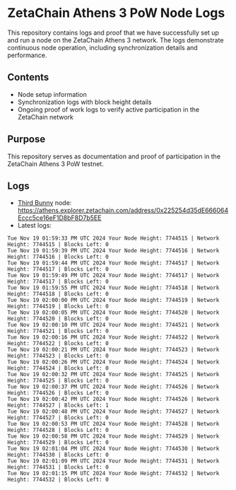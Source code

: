 # ZetaChain Athens 3 PoW Node Logs
This repository contains logs and proof that we have successfully set up and run a node on the ZetaChain Athens 3 network. The logs demonstrate continuous node operation, including synchronization details and performance.

## Contents
- Node setup information
- Synchronization logs with block height details
- Ongoing proof of work logs to verify active participation in the ZetaChain network

## Purpose
This repository serves as documentation and proof of participation in the ZetaChain Athens 3 PoW testnet.

## Logs

- [Third Bunny](https://thirdbunny.xyz/) node: https://athens.explorer.zetachain.com/address/0x225254d35dE666064Eccc5ce16eF1D8bF8D7b5EE
- Latest logs:
```
Tue Nov 19 01:59:33 PM UTC 2024 Your Node Height: 7744515 | Network Height: 7744515 | Blocks Left: 0
Tue Nov 19 01:59:39 PM UTC 2024 Your Node Height: 7744516 | Network Height: 7744516 | Blocks Left: 0
Tue Nov 19 01:59:44 PM UTC 2024 Your Node Height: 7744517 | Network Height: 7744517 | Blocks Left: 0
Tue Nov 19 01:59:49 PM UTC 2024 Your Node Height: 7744517 | Network Height: 7744517 | Blocks Left: 0
Tue Nov 19 01:59:55 PM UTC 2024 Your Node Height: 7744518 | Network Height: 7744518 | Blocks Left: 0
Tue Nov 19 02:00:00 PM UTC 2024 Your Node Height: 7744519 | Network Height: 7744519 | Blocks Left: 0
Tue Nov 19 02:00:05 PM UTC 2024 Your Node Height: 7744520 | Network Height: 7744520 | Blocks Left: 0
Tue Nov 19 02:00:10 PM UTC 2024 Your Node Height: 7744521 | Network Height: 7744521 | Blocks Left: 0
Tue Nov 19 02:00:16 PM UTC 2024 Your Node Height: 7744522 | Network Height: 7744522 | Blocks Left: 0
Tue Nov 19 02:00:21 PM UTC 2024 Your Node Height: 7744523 | Network Height: 7744523 | Blocks Left: 0
Tue Nov 19 02:00:26 PM UTC 2024 Your Node Height: 7744524 | Network Height: 7744524 | Blocks Left: 0
Tue Nov 19 02:00:32 PM UTC 2024 Your Node Height: 7744525 | Network Height: 7744525 | Blocks Left: 0
Tue Nov 19 02:00:37 PM UTC 2024 Your Node Height: 7744526 | Network Height: 7744526 | Blocks Left: 0
Tue Nov 19 02:00:42 PM UTC 2024 Your Node Height: 7744526 | Network Height: 7744527 | Blocks Left: 1
Tue Nov 19 02:00:48 PM UTC 2024 Your Node Height: 7744527 | Network Height: 7744527 | Blocks Left: 0
Tue Nov 19 02:00:53 PM UTC 2024 Your Node Height: 7744528 | Network Height: 7744528 | Blocks Left: 0
Tue Nov 19 02:00:58 PM UTC 2024 Your Node Height: 7744529 | Network Height: 7744529 | Blocks Left: 0
Tue Nov 19 02:01:04 PM UTC 2024 Your Node Height: 7744530 | Network Height: 7744530 | Blocks Left: 0
Tue Nov 19 02:01:09 PM UTC 2024 Your Node Height: 7744531 | Network Height: 7744531 | Blocks Left: 0
Tue Nov 19 02:01:15 PM UTC 2024 Your Node Height: 7744532 | Network Height: 7744532 | Blocks Left: 0
```
